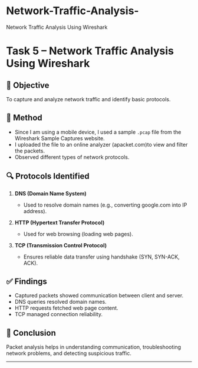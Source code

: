 # Network-Traffic-Analysis-
Network Traffic Analysis Using Wireshark
# Task 5 – Network Traffic Analysis Using Wireshark

## 📌 Objective
To capture and analyze network traffic and identify basic protocols.

## 📂 Method
- Since I am using a mobile device, I used a sample `.pcap` file from the Wireshark Sample Captures website.
- I uploaded the file to an online analyzer (apacket.com)to view and filter the packets.
- Observed different types of network protocols.

## 🔍 Protocols Identified
1. **DNS (Domain Name System)**  
   - Used to resolve domain names (e.g., converting google.com into IP address).  

2. **HTTP (Hypertext Transfer Protocol)**  
   - Used for web browsing (loading web pages).  

3. **TCP (Transmission Control Protocol)**  
   - Ensures reliable data transfer using handshake (SYN, SYN-ACK, ACK).  

## ✅ Findings
- Captured packets showed communication between client and server.  
- DNS queries resolved domain names.  
- HTTP requests fetched web page content.  
- TCP managed connection reliability.  

## 📝 Conclusion
Packet analysis helps in understanding communication, troubleshooting network problems, and detecting suspicious traffic.  

---
